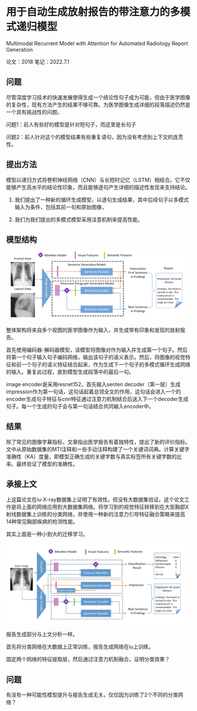 # 用于自动生成放射报告的带注意力的多模式递归模型

Multimodal Recurrent Model with Attention for Automated Radiology Report Generation

论文：2018 笔记：2022.7.1

## 问题

尽管深度学习技术的快速发展使得生成一个结论性句子成为可能，但由于医学图像的复杂性，现有方法产生的结果不够可靠。为医学图像生成详细的段落描述仍然是一个具有挑战性的问题。

问题1：前人有些好的模型是针对短句子，而这里是长句子

问题2：前人针对这个的模型结果有些重复语句，因为没有考虑到上下文的连贯性。

## 提出方法

模型以递归方式将卷积神经网络（CNN）与长短时记忆（LSTM）相结合。它不仅能够产生高水平的结论性印象，而且能够逐句产生详细的描述性发现来支持结论。

1. 我们提出了一种新的循环生成模型，以逐句生成结果，其中后续句子以多模式输入为条件，包括其前一句和原始图像，

2. 我们为我们提出的多模式模型采用注意机制来提高性能。

## 模型结构

![image-20220701191645857](../image/image-20220701191645857.png)

整体架构将来自多个视图的医学图像作为输入，并生成带有印象和发现的放射报告。

首先使用编码器-解码器模型，该模型将图像对作为输入并生成第一个句子。然后将第一个句子输入句子编码网络，输出该句子的语义表示。然后，将图像的视觉特征和前一个句子的语义特征结合起来，作为生成下一个句子的多模式循环生成网络的输入。重复此过程，直到模型生成段落中的最后一句。

image encoder是采用resnet152，首先输入senten decoder（第一层）生成impression作为第一句话，这句话起着总领全文的作用，这句话会进入一个的encoder生成句子特征与cnn特征通过注意力机制结合后送入下一个decoder生成句子。每一个生成的句子会与第一句话结合共同输入encoder中。

## 结果

除了常见的图像字幕指标，文章指出医学报告有着独特性，提出了新的评价指标。文中从原始数据集的MTI注释和一些手动注释构建了一个关键词词典。计算关键字准确性（KA）度量，即模型正确生成的关键字数与真实标签所有关键字数的比率。最终验证了模型的准确性。

## 承接上文

上这篇论文在iu-X-ray数据集上证明了有效性。但没有大数据集验证。这个论文工作是将上面的网络应用到大数据集网络。将学习到的视觉特征转移到在大型胸部X射线数据集上训练的分类网络，并使用一种新的注意力引导特征融合策略来提高14种常见胸部疾病的检测性能。

其实上面是一种小到大的迁移学习。

![image-20220701200311527](../image/image-20220701200311527.png)

报告生成部分与上文分析一样。

首先将分类网络在大数据上正常训练，报告生成网络在iu上训练。

固定两个网络的特征提取层，然后通过注意力机制融合。证明分类效果？

## 问题

有没有一种可能性模型提升与报告生成无关。仅仅因为训练了2个不同的分类网络？
